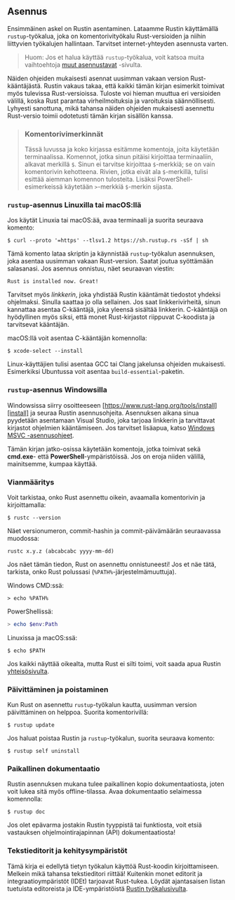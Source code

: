 ## Asennus

Ensimmäinen askel on Rustin asentaminen. Lataamme Rustin käyttämällä `rustup`-työkalua, joka on komentorivityökalu Rust-versioiden ja niihin liittyvien työkalujen hallintaan. Tarvitset internet-yhteyden asennusta varten.

> Huom: Jos et halua käyttää `rustup`-työkalua, voit katsoa muita vaihtoehtoja [muut asennustavat][otherinstall] -sivulta.

Näiden ohjeiden mukaisesti asennat uusimman vakaan version Rust-kääntäjästä. Rustin vakaus takaa, että kaikki tämän kirjan esimerkit toimivat myös tulevissa Rust-versioissa. Tuloste voi hieman muuttua eri versioiden välillä, koska Rust parantaa virheilmoituksia ja varoituksia säännöllisesti. Lyhyesti sanottuna, mikä tahansa näiden ohjeiden mukaisesti asennettu Rust-versio toimii odotetusti tämän kirjan sisällön kanssa.

> ### Komentorivimerkinnät
>
> Tässä luvussa ja koko kirjassa esitämme komentoja, joita käytetään terminaalissa. Komennot, jotka sinun pitäisi kirjoittaa terminaaliin, alkavat merkillä `$`. Sinun ei tarvitse kirjoittaa `$`-merkkiä; se on vain komentorivin kehotteena. Rivien, jotka eivät ala `$`-merkillä, tulisi esittää aiemman komennon tulosteita. Lisäksi PowerShell-esimerkeissä käytetään `>`-merkkiä `$`-merkin sijasta.

### `rustup`-asennus Linuxilla tai macOS:llä

Jos käytät Linuxia tai macOS:ää, avaa terminaali ja suorita seuraava komento:

```console
$ curl --proto '=https' --tlsv1.2 https://sh.rustup.rs -sSf | sh
```

Tämä komento lataa skriptin ja käynnistää `rustup`-työkalun asennuksen, joka asentaa uusimman vakaan Rust-version. Saatat joutua syöttämään salasanasi. Jos asennus onnistuu, näet seuraavan viestin:

```text
Rust is installed now. Great!
```

Tarvitset myös _linkkerin_, joka yhdistää Rustin kääntämät tiedostot yhdeksi ohjelmaksi. Sinulla saattaa jo olla sellainen. Jos saat linkkerivirheitä, sinun kannattaa asentaa C-kääntäjä, joka yleensä sisältää linkkerin. C-kääntäjä on hyödyllinen myös siksi, että monet Rust-kirjastot riippuvat C-koodista ja tarvitsevat kääntäjän.

macOS:llä voit asentaa C-kääntäjän komennolla:

```console
$ xcode-select --install
```

Linux-käyttäjien tulisi asentaa GCC tai Clang jakelunsa ohjeiden mukaisesti. Esimerkiksi Ubuntussa voit asentaa `build-essential`-paketin.

### `rustup`-asennus Windowsilla

Windowsissa siirry osoitteeseen [https://www.rust-lang.org/tools/install][install] ja seuraa Rustin asennusohjeita. Asennuksen aikana sinua pyydetään asentamaan Visual Studio, joka tarjoaa linkkerin ja tarvittavat kirjastot ohjelmien kääntämiseen. Jos tarvitset lisäapua, katso [Windows MSVC -asennusohjeet][msvc].

Tämän kirjan jatko-osissa käytetään komentoja, jotka toimivat sekä **cmd.exe**- että **PowerShell**-ympäristöissä. Jos on eroja niiden välillä, mainitsemme, kumpaa käyttää.

### Vianmääritys

Voit tarkistaa, onko Rust asennettu oikein, avaamalla komentorivin ja kirjoittamalla:

```console
$ rustc --version
```

Näet versionumeron, commit-hashin ja commit-päivämäärän seuraavassa muodossa:

```text
rustc x.y.z (abcabcabc yyyy-mm-dd)
```

Jos näet tämän tiedon, Rust on asennettu onnistuneesti! Jos et näe tätä, tarkista, onko Rust polussasi (`%PATH%`-järjestelmämuuttuja).

Windows CMD:ssä:

```console
> echo %PATH%
```

PowerShellissä:

```powershell
> echo $env:Path
```

Linuxissa ja macOS:ssä:

```console
$ echo $PATH
```

Jos kaikki näyttää oikealta, mutta Rust ei silti toimi, voit saada apua Rustin [yhteisösivulta][community].

### Päivittäminen ja poistaminen

Kun Rust on asennettu `rustup`-työkalun kautta, uusimman version päivittäminen on helppoa. Suorita komentorivillä:

```console
$ rustup update
```

Jos haluat poistaa Rustin ja `rustup`-työkalun, suorita seuraava komento:

```console
$ rustup self uninstall
```

### Paikallinen dokumentaatio

Rustin asennuksen mukana tulee paikallinen kopio dokumentaatiosta, joten voit lukea sitä myös offline-tilassa. Avaa dokumentaatio selaimessa komennolla:

```console
$ rustup doc
```

Jos olet epävarma jostakin Rustin tyyppistä tai funktiosta, voit etsiä vastauksen ohjelmointirajapinnan (API) dokumentaatiosta!

### Tekstieditorit ja kehitysympäristöt

Tämä kirja ei edellytä tietyn työkalun käyttöä Rust-koodin kirjoittamiseen. Melkein mikä tahansa tekstieditori riittää! Kuitenkin monet editorit ja integraatioympäristöt (IDEt) tarjoavat Rust-tukea. Löydät ajantasaisen listan tuetuista editoreista ja IDE-ympäristöistä [Rustin työkalusivulta][tools].

[otherinstall]: https://forge.rust-lang.org/infra/other-installation-methods.html
[install]: https://www.rust-lang.org/tools/install
[msvc]: https://rust-lang.github.io/rustup/installation/windows-msvc.html
[community]: https://www.rust-lang.org/community
[tools]: https://www.rust-lang.org/tools
